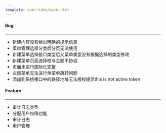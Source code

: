 ```yaml
---
template: overrides/main.html
---
```


#### Bug

---

- 新建内容没有给出明确的提示信息
- 菜单管理选择分类后分页无法使用
- 新建菜单选择接口类型后父菜单类型没有根据选择的类型修改
- 新建菜单页面选择框与主题不协调
- 页面未进行国际化完整
- 左侧菜单无法进行单菜单跳转问题
- 添加到系统接口中的路径地址无法授权提示this is not active token

#### Feature

---

- 审计日志类型
- 分配用户权限功能
- 审计日志
- 用户管理
